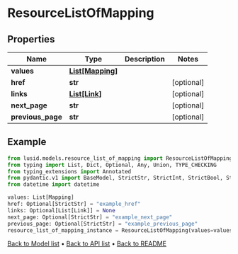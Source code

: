 # ResourceListOfMapping

## Properties
Name | Type | Description | Notes
------------ | ------------- | ------------- | -------------
**values** | [**List[Mapping]**](Mapping.md) |  | 
**href** | **str** |  | [optional] 
**links** | [**List[Link]**](Link.md) |  | [optional] 
**next_page** | **str** |  | [optional] 
**previous_page** | **str** |  | [optional] 
## Example

```python
from lusid.models.resource_list_of_mapping import ResourceListOfMapping
from typing import List, Dict, Optional, Any, Union, TYPE_CHECKING
from typing_extensions import Annotated
from pydantic.v1 import BaseModel, StrictStr, StrictInt, StrictBool, StrictFloat, StrictBytes, Field, validator, ValidationError, conlist, constr
from datetime import datetime

values: List[Mapping]
href: Optional[StrictStr] = "example_href"
links: Optional[List[Link]] = None
next_page: Optional[StrictStr] = "example_next_page"
previous_page: Optional[StrictStr] = "example_previous_page"
resource_list_of_mapping_instance = ResourceListOfMapping(values=values, href=href, links=links, next_page=next_page, previous_page=previous_page)

```

[Back to Model list](../README.md#documentation-for-models) &#8226; [Back to API list](../README.md#documentation-for-api-endpoints) &#8226; [Back to README](../README.md)

